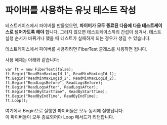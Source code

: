 # 파이버를 사용하는 유닛 테스트 작성

테스트케이스에서 파이버를 만들었으면, **파이버가 모두 종료된 다음에 다음 테스트케이스로 넘어가도록 해야** 합니다.
그러지 않으면 테스트케이스끼리 간섭이 생겨서, 테스트 실행 순서가 바뀌거나 했을 때 테스트가 실패하게 되는 경우가 생길 수 있습니다.
 
테스트케이스에서 파이버를 사용하려면 FiberTest 클래스를 사용하면 됩니다.
 
사용 예제는 아래와 같습니다:
```
var ft = new FiberTest(false);
ft.Begin("ReadMinMaxLogId_1", ReadMinMaxLogId_1);
ft.Begin("ReadMinMaxLogId_2", ReadMinMaxLogId_2);
ft.Begin("ReadLogsBefore", ReadLogsBefore);
ft.Begin("ReadLogsAfter", ReadLogsAfter);
ft.Begin("ReadByStartTime", ReadByStartTime);
ft.Begin("ReadByEndTime", ReadByEndTime);
ft.Loop();
```

여기에서 Begin으로 실행한 파이버들은 모두 동시에 실행됩니다.  
이 파이버들이 모두 종료되어야 Loop 메서드가 리턴합니다.